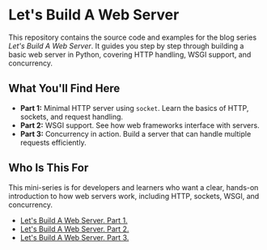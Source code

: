 # Let's Build A Web Server

This repository contains the source code and examples for the blog series *Let's Build A Web Server*. It guides you step by step through building a basic web server in Python, covering HTTP handling, WSGI support, and concurrency.


## What You'll Find Here

- **Part 1:** Minimal HTTP server using `socket`. Learn the basics of HTTP, sockets, and request handling.
- **Part 2:** WSGI support. See how web frameworks interface with servers.
- **Part 3:** Concurrency in action. Build a server that can handle multiple requests efficiently.

## Who Is This For

This mini-series is for developers and learners who want a clear, hands-on introduction to how web servers work, including HTTP, sockets, WSGI, and concurrency.

+ [Let's Build A Web Server. Part 1.](https://ruslanspivak.com/lsbaws-part1/)
+ [Let's Build A Web Server. Part 2.](https://ruslanspivak.com/lsbaws-part2/)
+ [Let's Build A Web Server. Part 3.](https://ruslanspivak.com/lsbaws-part3/)
